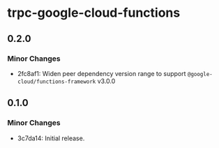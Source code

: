 # trpc-google-cloud-functions

## 0.2.0

### Minor Changes

- 2fc8af1: Widen peer dependency version range to support `@google-cloud/functions-framework` v3.0.0

## 0.1.0

### Minor Changes

- 3c7da14: Initial release.
